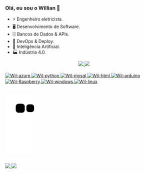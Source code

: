 ### Olá, eu sou o Willian 👋

- ⚡ Engenheiro eletricista. 
- 🖥️ Desenvolvimento de Software.
- 🗄️ Bancos de Dados & APIs.
- 🚀 DevOps & Deploy.
- 🤖 Inteligência Artificial.
- 🏭 Indústria 4.0.

<div align="center">
  <a href="https://github.com/Wil-macedo">
  <img height="180em" src="https://github-readme-stats.vercel.app/api?username=wil-macedo&show_icons=true&theme=dracula&include_all_commits=true&count_private=true"/>
  <img height="130em" src="https://github-readme-stats.vercel.app/api/top-langs/?username=wil-macedo&langs_count=2&layout=compact&theme=dracula"/>
</div>

<div style="display: inline_block"><br>
    <img align="center" alt="Wil-azure"     height="30" width="40" src="https://cdn.jsdelivr.net/gh/devicons/devicon/icons/azure/azure-original.svg"  />
    <img align="center" alt="Wil-python"    height="30" width="40" src="https://cdn.jsdelivr.net/gh/devicons/devicon/icons/python/python-original.svg"/>
    <img align="center" alt="Wil-mysql"     height="30" width="40" src="https://cdn.jsdelivr.net/gh/devicons/devicon/icons/mysql/mysql-original.svg"  />
    <img align="center" alt="Wil-html"      height="30" width="40" src="https://cdn.jsdelivr.net/gh/devicons/devicon/icons/html5/html5-original.svg"  />
    <img align="center" alt="Wil-arduino"   height="30" width="40" src="https://cdn.jsdelivr.net/gh/devicons/devicon/icons/arduino/arduino-original-wordmark.svg" />
    <img align="center" alt="Wil-Raspberry" height="30" width="40" src="https://cdn.jsdelivr.net/gh/devicons/devicon/icons/raspberrypi/raspberrypi-original.svg"  />   
    <img align="center" alt="Wil-windows"   height="30" width="40" src="https://cdn.jsdelivr.net/gh/devicons/devicon/icons/windows8/windows8-original.svg" /> 
    <img align="center" alt="Wil-linux"     height="30" width="40" src="https://cdn.jsdelivr.net/gh/devicons/devicon/icons/linux/linux-original.svg"       />
</div>
  
##
<div>
  
![Snake animation](https://github.com/Wil-macedo/Wil-macedo/blob/output/github-contribution-grid-snake.svg)
  
</div>
  
##
<div> 
    <a href = "mailto:wi.willian99@hotmail.com">
        <img src="https://img.shields.io/badge/Microsoft_Outlook-0078D4?style=for-the-badge&logo=microsoft-outlook&logoColor=black" target="_blank">
    </a>  
    <a href="https://www.linkedin.com/in/willian-souza-948637144" target="_blank">
        <img src="https://img.shields.io/badge/-LinkedIn-%230077B5?style=for-the-badge&logo=linkedin&logoColor=sblack" target="_blank">
    </a> 
</div>
